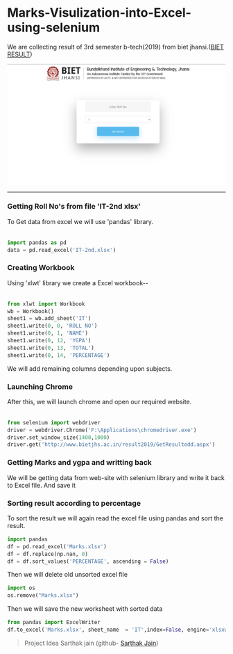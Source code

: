 # Marks-Visulization-into-Excel-using-selenium


We are collecting result of 3rd semester b-tech(2019) from biet jhansi.([BIET RESULT](http://www.bietjhs.ac.in/result2019/GetResultodd.aspx))

![BIET RESUKT](Images/bietresult.png "BIET RESULT")

<hr>

### Getting Roll No's from file 'IT-2nd xlsx'

To Get data from excel we will use 'pandas' library.

```python

import pandas as pd
data = pd.read_excel('IT-2nd.xlsx')
```


### Creating Workbook
Using 'xlwt' library we create a Excel workbook--

```python

from xlwt import Workbook 
wb = Workbook() 
sheet1 = wb.add_sheet('IT') 
sheet1.write(0, 0, 'ROLL NO') 
sheet1.write(0, 1, 'NAME') 
sheet1.write(0, 12, 'YGPA') 
sheet1.write(0, 13, 'TOTAL') 
sheet1.write(0, 14, 'PERCENTAGE') 

```
We will add remaining columns depending upon subjects.

### Launching Chrome

After this, we will launch chrome and open our required website.

```python

from selenium import webdriver
driver = webdriver.Chrome('F:\Applications\chromedriver.exe')
driver.set_window_size(1400,1000)
driver.get('http://www.bietjhs.ac.in/result2019/GetResultodd.aspx')
```

### Getting Marks and ygpa and writting back
We will be getting data from web-site with selenium library and write it back to Excel file. And save it

### Sorting result according to percentage
To sort the result we will again read the excel file using pandas and sort the result.
```python
import pandas
df = pd.read_excel('Marks.xlsx')
df = df.replace(np.nan, 0)
df = df.sort_values('PERCENTAGE', ascending = False)
```

Then we will delete old unsorted excel file
```python
import os
os.remove("Marks.xlsx")
```

Then we will save the new worksheet with sorted data
```python
from pandas import ExcelWriter
df.to_excel('Marks.xlsx', sheet_name  = 'IT',index=False, engine='xlsxwriter')  
```


> Project Idea Sarthak jain (github- [Sarthak Jain](https://github.com/Sarthak2608))
